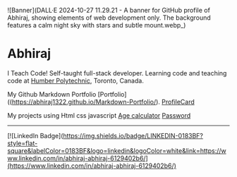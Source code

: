 ![Banner](DALL·E 2024-10-27 11.29.21 - A banner for GitHub profile of Abhiraj, showing elements of web development only. The background features a calm night sky with stars and subtle mount.webp_)

# Abhiraj

I Teach Code! Self-taught full-stack developer. Learning code and teaching code at [Humber Polytechnic](https://humber.ca/), Toronto, Canada.

My Github Markdown Portfolio [Portfolio]((https://abhiraj1322.github.io/Markdown-Portfolio/).
                            [ProfileCard](https://lnkd.in/exGgwa7B)

My projects using Html css javascript  [Age calculator]( https://lnkd.in/euhKanDG) [Password]( https://lnkd.in/euhKanDG)
                                          

---

[![LinkedIn Badge](https://img.shields.io/badge/LINKEDIN-0183BF?style=flat-square&labelColor=0183BF&logo=linkedin&logoColor=white&link=https://www.linkedin.com/in/abhiraj-abhiraj-6129402b6/](https://www.linkedin.com/in/abhiraj-abhiraj-6129402b6/)


